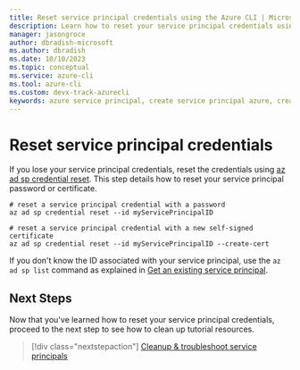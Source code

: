 ```yaml
---
title: Reset service principal credentials using the Azure CLI | Microsoft Docs
description: Learn how to reset your service principal credentials using the Azure CLI.
manager: jasongroce
author: dbradish-microsoft
ms.author: dbradish
ms.date: 10/10/2023
ms.topic: conceptual
ms.service: azure-cli
ms.tool: azure-cli
ms.custom: devx-track-azurecli
keywords: azure service principal, create service principal azure, create service principal azure cli
---
```


# Reset service principal credentials

If you lose your service principal credentials, reset the credentials using [az ad sp credential reset](/cli/azure/ad/sp/credential#az-ad-sp-credential-reset). This step details how to reset your service principal password or certificate.

```azurecli-interactive
# reset a service principal credential with a password
az ad sp credential reset --id myServicePrincipalID
```

```azurecli-interactive
# reset a service principal credential with a new self-signed certificate
az ad sp credential reset --id myServicePrincipalID --create-cert
```

If you don't know the ID associated with your service principal, use the `az ad sp list` command as explained in [Get an existing service principal](./azure-cli-sp-tutorial-4.md).

## Next Steps

Now that you've learned how to reset your service principal credentials, proceed to the next step to see how to clean up tutorial resources.

> [!div class="nextstepaction"]
> [Cleanup & troubleshoot service principals](./azure-cli-sp-tutorial-8.md)
